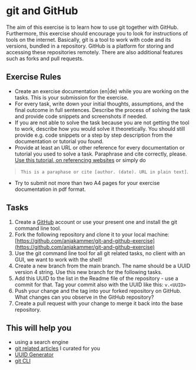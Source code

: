 # git and GitHub

The aim of this exercise is to learn how to use git together with GitHub. Furthermore, this exercise should encourage you to look for instructions of tools on the internet.
Basically, git is a tool to work with code and its versions, bundled in a repository.
GitHub is a platform for storing and accessing these repositories remotely. There are also additional features such as forks and pull requests.

## Exercise Rules

- Create an exercise documentation (en|de) while you are working on the tasks. This is your submission for the exercise.
- For every task, write down your initial thoughts, assumptions, and the final outcome in full sentences. Describe the process of solving the task and provide code snippets and screenshots if needed.
- If you are not able to solve the task because you are not getting the tool to work, describe how you would solve it theoretically. You should still provide e.g. code snippets or a step by step description from the documentation or tutorial you found.
- Provide at least an URL or other reference for every documentation or tutorial you used to solve a task. Paraphrase and cite correctly, please. [Use this tutorial, on referencing websites](https://www.scribbr.com/apa-examples/website/) or simply do 
> `This is a paraphase or cite [author. (date). URL in plain text]`.
- Try to submit not more than two A4 pages for your exercise documentation in pdf format.

## Tasks

1. Create a [GitHub](https://github.com/) account or use your present one and install the git command line tool.
2. Fork the following repository and clone it to your local machine: [https://github.com/anjakammer/git-and-github-exercise](https://github.com/anjakammer/git-and-github-exercise)
3. Use the git command line tool for all git related tasks, no client with an GUI, we want to work with the shell!
4. Create a new branch from the main branch. The name should be a UUID version 4 string. Use this new branch for the following tasks.
5. Add this UUID to the list in the Readme file of the repository - use a commit for that. Tag your commit also with the UUID like this: `v.<UUID>`
6. Push your change and the tag into your forked repository on GitHub. What changes can you observe in the GitHub repository?
7. Create a pull request with your change to merge it back into the base repository.

## This will help you

- using a search engine
- [git related articles](../deep-dive/development.md#articles) I curated for you
- [UUID Generator](https://www.uuidgenerator.net/)
- [git CLI](https://git-scm.com/downloads)
